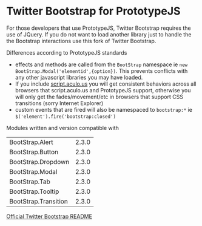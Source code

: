 Twitter Bootstrap for PrototypeJS
================

For those developers that use PrototypeJS, Twitter Bootstrap requires the use of JQuery. If you do not want to load another library just to handle the the Bootstrap interactions use this fork of Twitter Bootstrap.


Differences according to PrototypeJS standards

* effects and methods are called from the `BootStrap` namespace ie `new BootStrap.Modal('elementid',{option})`. This prevents conflicts with any other javascript libraries you may have loaded.
* If you include [script.aculo.us](http://madrobby.github.com/scriptaculous/) you will get consistent behaviors across all browsers that script.aculo.us and PrototypeJS support, otherwise you will only get the fades/movement/etc in browsers that support CSS transitions (sorry Internet Explorer)
* custom events that are fired will also be namespaced to `bootstrap:*` ie `$('element').fire('bootstrap:closed')`

Modules written and version compatible with

<table>
	<tr><td>BootStrap.Alert</td><td>2.3.0</td></tr>
	<tr><td>BootStrap.Button</td><td>2.3.0</td></tr>
	<tr><td>BootStrap.Dropdown</td><td>2.3.0</td></tr>
	<tr><td>BootStrap.Modal</td><td>2.3.0</td></tr>
	<tr><td>BootStrap.Tab</td><td>2.3.0</td></tr>
	<tr><td>BootStrap.Tooltip</td><td>2.3.0</td></tr>
	<tr><td>BootStrap.Transition</td><td>2.3.0</td></tr>
</table>



[Official Twitter Bootstrap README](https://github.com/jwestbrook/bootstrap-prototype/blob/master/Offical%20Bootstrap%20README.md)

